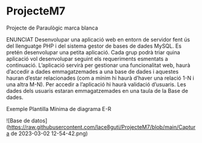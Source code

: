# ProjecteM7
Projecte de Paraulògic marca blanca


ENUNCIAT
Desenvolupar una aplicació web en entorn de servidor fent ús del llenguatge PHP i
del sistema gestor de bases de dades MySQL.
Es pretén desenvolupar una petita aplicació. Cada grup podrà triar quina aplicació
vol desenvolupar seguint els requeriments esmentats a continuació.
L’aplicació servirà per gestionar una funcionalitat web, haurà d’accedir a dades
emmagatzemades a una base de dades i aquestes hauran d’estar relacionades
(com a mínim hi haurà d’haver una relació 1-N i una altra M-N).
Per accedir a l’aplicació hi haurà validació d’usuaris. Les dades dels usuaris estaran
emmagatzemades en una taula de la Base de dades.

Exemple Plantilla Mínima de diagrama E-R


![Base de datos](https://raw.githubusercontent.com/lace8guti/ProjecteM7/blob/main/Captura de 2023-03-02 12-54-42.png)
